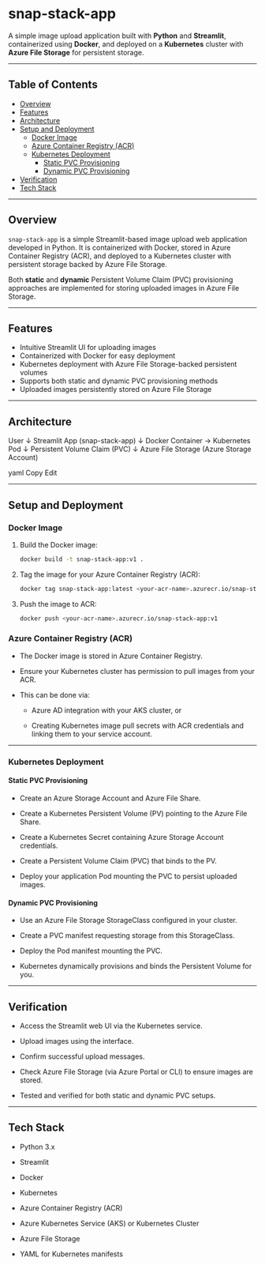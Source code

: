 # snap-stack-app

A simple image upload application built with **Python** and **Streamlit**, containerized using **Docker**, and deployed on a **Kubernetes** cluster with **Azure File Storage** for persistent storage.

---

## Table of Contents

- [Overview](#overview)  
- [Features](#features)  
- [Architecture](#architecture)  
- [Setup and Deployment](#setup-and-deployment)  
  - [Docker Image](#docker-image)  
  - [Azure Container Registry (ACR)](#azure-container-registry-acr)  
  - [Kubernetes Deployment](#kubernetes-deployment)  
    - [Static PVC Provisioning](#static-pvc-provisioning)  
    - [Dynamic PVC Provisioning](#dynamic-pvc-provisioning)  
- [Verification](#verification)  
- [Tech Stack](#tech-stack) 

---

## Overview

`snap-stack-app` is a simple Streamlit-based image upload web application developed in Python. It is containerized with Docker, stored in Azure Container Registry (ACR), and deployed to a Kubernetes cluster with persistent storage backed by Azure File Storage.

Both **static** and **dynamic** Persistent Volume Claim (PVC) provisioning approaches are implemented for storing uploaded images in Azure File Storage.

---

## Features

- Intuitive Streamlit UI for uploading images  
- Containerized with Docker for easy deployment  
- Kubernetes deployment with Azure File Storage-backed persistent volumes  
- Supports both static and dynamic PVC provisioning methods  
- Uploaded images persistently stored on Azure File Storage  

---

## Architecture

User
↓
Streamlit App (snap-stack-app)
↓
Docker Container → Kubernetes Pod
↓
Persistent Volume Claim (PVC)
↓
Azure File Storage (Azure Storage Account)

yaml
Copy
Edit

---

## Setup and Deployment

### Docker Image

1. Build the Docker image:

   ```bash
   docker build -t snap-stack-app:v1 .
2. Tag the image for your Azure Container Registry (ACR):
   ```bash
   docker tag snap-stack-app:latest <your-acr-name>.azurecr.io/snap-stack-app:V1
3. Push the image to ACR:
    ```bash
    docker push <your-acr-name>.azurecr.io/snap-stack-app:v1

### Azure Container Registry (ACR)

- The Docker image is stored in Azure Container Registry.

- Ensure your Kubernetes cluster has permission to pull images from your ACR.

- This can be done via:

  - Azure AD integration with your AKS cluster, or

  - Creating Kubernetes image pull secrets with ACR credentials and linking them to your service account.

---

### Kubernetes Deployment

#### Static PVC Provisioning

- Create an Azure Storage Account and Azure File Share.

- Create a Kubernetes Persistent Volume (PV) pointing to the Azure File Share.

- Create a Kubernetes Secret containing Azure Storage Account credentials.

- Create a Persistent Volume Claim (PVC) that binds to the PV.

- Deploy your application Pod mounting the PVC to persist uploaded images.

#### Dynamic PVC Provisioning

- Use an Azure File Storage StorageClass configured in your cluster.

- Create a PVC manifest requesting storage from this StorageClass.

- Deploy the Pod manifest mounting the PVC.

- Kubernetes dynamically provisions and binds the Persistent Volume for you.

---

## Verification

- Access the Streamlit web UI via the Kubernetes service.

- Upload images using the interface.

- Confirm successful upload messages.

- Check Azure File Storage (via Azure Portal or CLI) to ensure images are stored.

- Tested and verified for both static and dynamic PVC setups.

---

## Tech Stack

- Python 3.x

- Streamlit

- Docker

- Kubernetes

- Azure Container Registry (ACR)

- Azure Kubernetes Service (AKS) or Kubernetes Cluster

- Azure File Storage

- YAML for Kubernetes manifests
